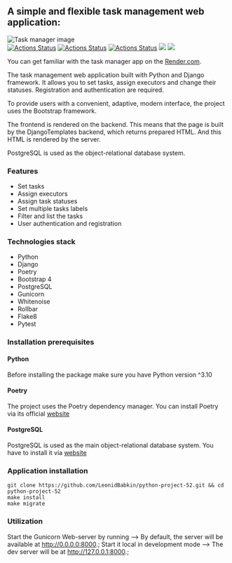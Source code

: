 ##                          A simple and flexible task management web application:

![Task manager image](https://hygger.io/wp-content/uploads/2019/01/02.-Break-down-your-tasks-to-smaller-time-units.jpg)                               
[![Actions Status](https://github.com/LeonidBabkin/python-project-52/workflows/hexlet-check/badge.svg)](https://github.com/LeonidBabkin/python-project-52/actions)
[![Actions Status](https://github.com/LeonidBabkin/python-project-52/workflows/run-tests/badge.svg)](https://github.com/LeonidBabkin/python-project-52/actions)
[![Actions Status](https://github.com/LeonidBabkin/python-project-52/workflows/run-linter/badge.svg)](https://github.com/LeonidBabkin/python-project-52/actions)
<a href="https://codeclimate.com/github/LeonidBabkin/python-project-52/maintainability"><img src="https://api.codeclimate.com/v1/badges/c1a8a775517c39eb83c5/maintainability" /></a>
<a href="https://codeclimate.com/github/LeonidBabkin/python-project-52/test_coverage"><img src="https://api.codeclimate.com/v1/badges/c1a8a775517c39eb83c5/test_coverage" /></a>

You can get familiar with the task manager app on the [Render.com](https://task-manager-app-kzsy.onrender.com).

The task management web application built with Python and Django framework. It allows you to set tasks, assign executors and change their statuses. Registration and authentication are required. 

To provide users with a convenient, adaptive, modern interface, the project uses the Bootstrap framework.

The frontend is rendered on the backend. This means that the page is built by the DjangoTemplates backend, which returns prepared HTML. And this HTML is rendered by the server.

PostgreSQL is used as the object-relational database system.


### Features

 * Set tasks
 * Assign executors
 * Assign task statuses
 * Set multiple tasks labels
 * Filter and list the tasks
 * User authentication and registration

 ### Technologies stack

* Python
* Django
* Poetry
* Bootstrap 4
* PostgreSQL
* Gunicorn
* Whitenoise
* Rollbar
* Flake8
* Pytest

### Installation prerequisites

#### Python 

 Before installing the package make sure you have Python version ^3.10

#### Poetry

The project uses the Poetry dependency manager. You can install Poetry via its official [website](https://python-poetry.org/docs/#installing-with-the-official-installer)

#### PostgreSQL

PostgreSQL is used as the main object-relational database system. You have to install it  via [website](https://www.postgresql.org/download/)

###  Application installation

```
git clone https://github.com/LeonidBabkin/python-project-52.git && cd python-project-52
make install
make migrate

```

### Utilization

Start the Gunicorn Web-server by running --> By default, the server will be available at http://0.0.0.0:8000.; 
Start it local in development mode --> The dev server will be at http://127.0.0.1:8000.;




